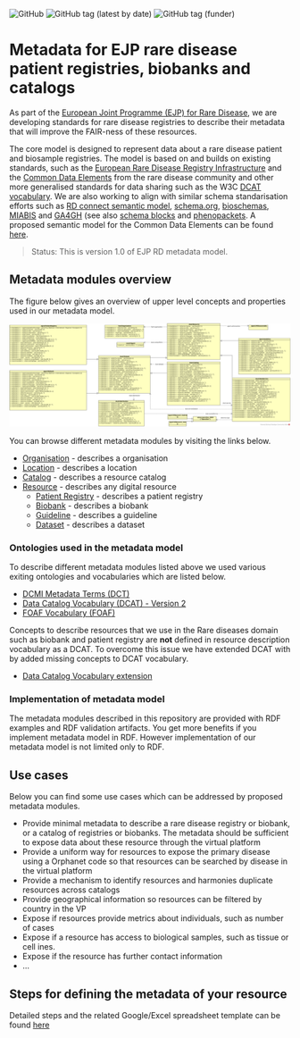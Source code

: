 ![GitHub](https://img.shields.io/github/license/ejp-rd-vp/resource-metadata-schema)
![GitHub tag (latest by date)](https://img.shields.io/github/v/tag/ejp-rd-vp/resource-metadata-schema)
![GitHub tag (funder)](https://img.shields.io/badge/funder-EJP%20RD-brightgreen)

# Metadata for EJP rare disease patient registries, biobanks and catalogs

As part of the [European Joint Programme (EJP) for Rare Disease](http://www.ejprarediseases.org), we are developing standards for rare disease registries to describe their metadata that will improve the FAIR-ness of these resources.

The core model is designed to represent data about a rare disease patient and biosample registries. The model is based on and builds on existing standards, such as the [European Rare Disease Registry Infrastructure](https://eu-rd-platform.jrc.ec.europa.eu) and the [Common Data Elements](http://www.erare.eu/sites/default/files/SetCommonData-EU%20RD%20Platform_CDS%20_final.pdf) from the rare disease community and other more generalised standards for data sharing such as the W3C [DCAT vocabulary](https://www.w3.org/TR/vocab-dcat/). We are also working to align with similar schema standarisation efforts such as [RD connect semantic model](https://github.com/LUMC-BioSemantics/Rare-Disease-Semantic-Model), [schema.org](https://schema.org), [bioschemas](https://bioschemas.org), [MIABIS](https://github.com/MIABIS/miabis/wiki) and [GA4GH](https://www.ga4gh.org) (see also [schema blocks](https://schemablocks.org) and [phenopackets](http://phenopackets.org). A proposed semantic model for the Common Data Elements can be found [here](https://github.com/ejp-rd-vp/CDE-semantic-model).


> Status: This is version 1.0 of EJP RD metadata model.

## Metadata modules overview

The figure below gives an overview of upper level concepts and properties used in our metadata model.

<p align="center"> 
	<img src="images/diagram_onboarding_doc/ejprdmetadataschema.png"> 
</p> 

You can browse different metadata modules by visiting the links below.

* [Organisation](docs/organisation.md) - describes a organisation
* [Location](docs/location.md) - describes a location
* [Catalog](docs/catalog.md) - describes a resource catalog
* [Resource](docs/resource.md) - describes any digital resource
	* [Patient Registry](docs/patient-registry.md) - describes a patient registry
	* [Biobank](docs/biobank.md) - describes a biobank
	* [Guideline](docs/guideline.md) - describes a guideline
	* [Dataset](docs/dataset.md) - describes a dataset

### Ontologies used in the metadata model

To describe different metadata modules listed above we used various exiting ontologies and vocabularies which are listed below.

* [DCMI Metadata Terms (DCT)](https://www.dublincore.org/specifications/dublin-core/dcmi-terms/)
* [Data Catalog Vocabulary (DCAT) - Version 2](https://www.w3.org/TR/vocab-dcat-2)
* [FOAF Vocabulary (FOAF)](http://xmlns.com/foaf/spec/)

Concepts to describe resources that we use in the Rare diseases domain such as biobank and patient registry are <b>not</b> defined in resource description vocabulary as a DCAT. To overcome this issue we have extended DCAT with by added missing concepts to DCAT vocabulary.

* [Data Catalog Vocabulary extension](https://github.com/ejp-rd-vp/resource-metadata-schema-ontology)

 

### Implementation of metadata model

The metadata modules described in this repository are provided with RDF examples and RDF validation artifacts. You get more benefits if you implement metadata model in RDF. However implementation of our metadata model is not limited only to RDF.

## Use cases

Below you can find some use cases which can be addressed by proposed metadata modules. 

* Provide minimal metadata to describe a rare disease registry or biobank, or a catalog of registries or biobanks. The metadata should
be sufficient to expose data about these resource through the virtual platform
* Provide a uniform way for resources to expose the primary disease using a Orphanet code so that resources can be searched by disease in the virtual platform
* Provide a mechanism to identify resources and harmonies duplicate resources across catalogs
* Provide geographical information so resources can be filtered by country in the VP
* Expose if resources provide metrics about individuals, such as number of cases
* Expose if a resource has access to biological samples, such as tissue or cell ines.
* Expose if the resource has further contact information
* ...

## Steps for defining the metadata of your resource
Detailed steps and the related Google/Excel spreadsheet template can be found [here](template/README.md) 
